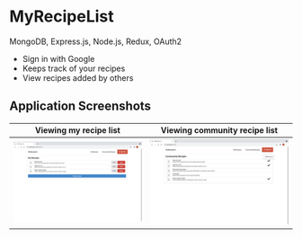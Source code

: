 # MyRecipeList

MongoDB, Express.js, Node.js, Redux, OAuth2

- Sign in with Google
- Keeps track of your recipes
- View recipes added by others

## Application Screenshots

| Viewing my recipe list          | Viewing community recipe list          |
| ------------------------------- | -------------------------------------- |
| ![](/screenshots/myRecipes.png) | ![](/screenshots/communityRecipes.png) |
